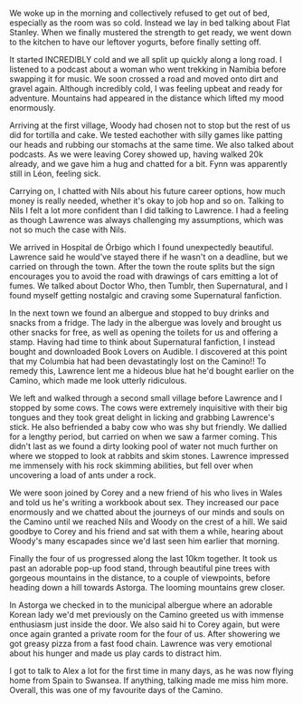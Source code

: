 We woke up in the morning and collectively refused to get out of bed, especially as the room was so cold. Instead we lay in bed talking about Flat Stanley. When we finally mustered the strength to get ready, we went down to the kitchen to have our leftover yogurts, before finally setting off.

It started INCREDIBLY cold and we all split up quickly along a long road. I listened to a podcast about a woman who went trekking in Namibia before swapping it for music. We soon crossed a road and moved onto dirt and gravel again. Although incredibly cold, I was feeling upbeat and ready for adventure. Mountains had appeared in the distance which lifted my mood enormously.

Arriving at the first village, Woody had chosen not to stop but the rest of us did for tortilla and cake. We tested eachother with silly games like patting our heads and rubbing our stomachs at the same time. We also talked about podcasts. As we were leaving Corey showed up, having walked 20k already, and we gave him a hug and chatted for a bit. Fynn was apparently still in Léon, feeling sick.

Carrying on, I chatted with Nils about his future career options, how much money is really needed, whether it's okay to job hop and so on. Talking to Nils I felt a lot more confident than I did talking to Lawrence. I had a feeling as though Lawrence was always challenging my assumptions, which was not so much the case with Nils.

We arrived in Hospital de Órbigo which I found unexpectedly beautiful. Lawrence said he would've stayed there if he wasn't on a deadline, but we carried on through the town. After the town the route splits but the sign encourages you to avoid the road with drawings of cars emitting a lot of fumes. We talked about Doctor Who, then Tumblr, then Supernatural, and I found myself getting nostalgic and craving some Supernatural fanfiction.

In the next town we found an albergue and stopped to buy drinks and snacks from a fridge. The lady in the albergue was lovely and brought us other snacks for free, as well as opening the toilets for us and offering a stamp. Having had time to think about Supernatural fanfiction, I instead bought and downloaded Book Lovers on Audible. I discovered at this point that my Columbia hat had been devastatingly lost on the Camino!! To remedy this, Lawrence lent me a hideous blue hat he'd bought earlier on the Camino, which made me look utterly ridiculous.

We left and walked through a second small village before Lawrence and I stopped by some cows. The cows were extremely inquisitive with their big tongues and they took great delight in licking and grabbing Lawrence's stick. He also befriended a baby cow who was shy but friendly. We dallied for a lengthy period, but carried on when we saw a farmer coming. This didn't last as we found a dirty looking pool of water not much further on where we stopped to look at rabbits and skim stones. Lawrence impressed me immensely with his rock skimming abilities, but fell over when uncovering a load of ants under a rock.

We were soon joined by Corey and a new friend of his who lives in Wales and told us he's writing a workbook about sex. They increased our pace enormously and we chatted about the journeys of our minds and souls on the Camino until we reached Nils and Woody on the crest of a hill. We said goodbye to Corey and his friend and sat with them a while, hearing about Woody's many escapades since we'd last seen him earlier that morning.

Finally the four of us progressed along the last 10km together. It took us past an adorable pop-up food stand, through beautiful pine trees with gorgeous mountains in the distance, to a couple of viewpoints, before heading down a hill towards Astorga. The looming mountains grew closer.

In Astorga we checked in to the municipal albergue where an adorable Korean lady we'd met previously on the Camino greeted us with immense enthusiasm just inside the door. We also said hi to Corey again, but were once again granted a private room for the four of us. After showering we got greasy pizza from a fast food chain. Lawrence was very emotional about his hunger and made us play cards to distract him.

I got to talk to Alex a lot for the first time in many days, as he was now flying home from Spain to Swansea. If anything, talking made me miss him more. Overall, this was one of my favourite days of the Camino.